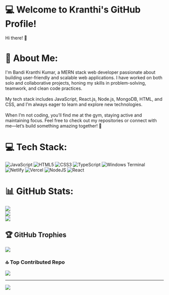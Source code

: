 # 💻 **Welcome to Kranthi's GitHub Profile!**
Hi there! 👋

# 💫 About Me:
I'm Bandi Kranthi Kumar, a MERN stack web developer passionate about building user-friendly and scalable web applications. I have worked on both solo and collaborative projects, honing my skills in problem-solving, teamwork, and clean code practices.<br><br>My tech stack includes JavaScript, React.js, Node.js, MongoDB, HTML, and CSS, and I’m always eager to learn and explore new technologies.<br><br>When I’m not coding, you’ll find me at the gym, staying active and maintaining focus. Feel free to check out my repositories or connect with me—let’s build something amazing together! 🚀


# 💻 Tech Stack:
![JavaScript](https://img.shields.io/badge/javascript-%23323330.svg?style=for-the-badge&logo=javascript&logoColor=%23F7DF1E) ![HTML5](https://img.shields.io/badge/html5-%23E34F26.svg?style=for-the-badge&logo=html5&logoColor=white) ![CSS3](https://img.shields.io/badge/css3-%231572B6.svg?style=for-the-badge&logo=css3&logoColor=white) ![TypeScript](https://img.shields.io/badge/typescript-%23007ACC.svg?style=for-the-badge&logo=typescript&logoColor=white) ![Windows Terminal](https://img.shields.io/badge/Windows%20Terminal-%234D4D4D.svg?style=for-the-badge&logo=windows-terminal&logoColor=white) ![Netlify](https://img.shields.io/badge/netlify-%23000000.svg?style=for-the-badge&logo=netlify&logoColor=#00C7B7) ![Vercel](https://img.shields.io/badge/vercel-%23000000.svg?style=for-the-badge&logo=vercel&logoColor=white) ![NodeJS](https://img.shields.io/badge/node.js-6DA55F?style=for-the-badge&logo=node.js&logoColor=white) ![React](https://img.shields.io/badge/react-%2320232a.svg?style=for-the-badge&logo=react&logoColor=%2361DAFB)
# 📊 GitHub Stats:
![](https://github-readme-stats.vercel.app/api?username=kranthibandikumar&theme=dark&hide_border=false&include_all_commits=true&count_private=true)<br/>
![](https://github-readme-streak-stats.herokuapp.com/?user=kranthibandikumar&theme=dark&hide_border=false)<br/>
![](https://github-readme-stats.vercel.app/api/top-langs/?username=kranthibandikumar&theme=dark&hide_border=false&include_all_commits=true&count_private=true&layout=compact)

## 🏆 GitHub Trophies
![](https://github-profile-trophy.vercel.app/?username=kranthibandikumar&theme=radical&no-frame=false&no-bg=false&margin-w=4)

### 🔝 Top Contributed Repo
![](https://github-contributor-stats.vercel.app/api?username=kranthibandikumar&limit=5&theme=dark&combine_all_yearly_contributions=true)

---
[![](https://visitcount.itsvg.in/api?id=kranthibandikumar&icon=0&color=0)](https://visitcount.itsvg.in)

<!-- Proudly created with GPRM ( https://gprm.itsvg.in ) -->
